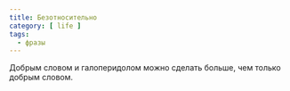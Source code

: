 ```yaml
---
title: Безотносительно
category: [ life ]
tags:
  - фразы
---
```

Добрым словом и галоперидолом можно сделать больше, чем только добрым словом.
